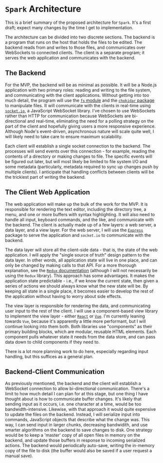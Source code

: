 # `Spark` Architecture
This is a brief summary of the proposed architecture for `Spark`. It's a first draft; expect many changes by the time I get to implementation.

The architecture can be divided into two discrete sections. The backend is a program that runs on the host that holds the files to be edited. The backend reads from and writes to those files, and communicates over WebSockets to connected clients. The client is a separate program; it serves the web application and communicates with the backend.

## The Backend
For the MVP, the backend will be as minimal as possible. It will be a Node.js application with two primary roles: reading and writing to the file system, and communicating with the client applications. Without getting into too much detail, the program will use the [`fs` module](https://nodejs.org/api/fs.html) and the [`chokidar` package](https://github.com/paulmillr/chokidar) to manipulate files. It will communicate with the clients in real-time using [`socket.io`](https://socket.io), a JavaScript WebSocket library. I've chosen to use WebSockets rather than HTTP for communication because WebSockets are bi-directional and real-time, eliminating the need for a polling strategy on the part of the client and hopefully giving users a more responsive experience. Although Node's event-driven, asynchronous nature will scale quite well, I will likely need to take care to ensure maximum scalability.

Each client will establish a single socket connection to the backend. The processes will send events over this connection - for example, reading the contents of a directory or making changes to file. The specific events will be figured out later, but will most likely be limited to file system I/O and some metadata (particularly, metadata required to sync up changes push by multiple clients). I anticipate that handling conflicts between clients will be the trickiest part of writing the backend.

## The Client Web Application
The web application will make up the bulk of the work for the MVP. It is responsible for rendering the text editor, including the directory tree, a menu, and one or more buffers with syntax highlighting. It will also need to handle all input, keyboard commands, and the like, and communicate with the backend. The client is actually made up of a few layers: a web server, a data layer, and a view layer. For the web server, I will use the [`Express`](https://expressjs.com) package to serve the application and `socket.io` to communicate with the backend. 

The data layer will store all the client-side data - that is, the state of the web application. I will apply the "single source of truth" design pattern to the data layer. In other words, all application state will live in one place, and can only be changed by making calls to that API. For a more thorough explanation, see the [`Redux` documentation](https://github.com/reactjs/redux) (although I will not necessarily be using the `Redux` library). This approach has some advantages. It makes the application state predictable - i.e., if we know the current state, then given a series of actions we should always know what the new state will be. By keeping all state in a single place, it becomes easier to develop the rest of the application without having to worry about side effects.

The view layer is responsible for rendering the data, and communicating user input to the rest of the client. I will use a component-based view library to implement the view layer - either [`React`](https://reactjs.org) or [`Vue`](https://vuejs.org). I'm currently leaning towards `Vue`, because it's apparently a little more performant, but I will continue looking into them both. Both libraries use "components" as their primary building blocks, which are modular, reusable HTML elements. Each component pulls whatever state it needs from the data store, and can pass data down to child components if they need to.

There is a lot more planning work to do here, especially regarding input handling, but this suffices as a general plan.

## Backend-Client Communication
As previously mentioned, the backend and the client will establish a WebSocket connection to allow bi-directional communication. There's a limit to how much detail I can plan for at this stage, but one thing I have thought about is how to communicate buffer changes. It's likely that sending input as it occurs, i.e. one character at a time, would be too bandwidth-intensive. Likewise, with that approach it would quite expensive to update the files on the backend. Instead, I will serialize input into commands, JavaScript objects that describe what the change was. This way, I can send input in larger chunks, decreasing bandwidith, and use smarter algorithms on the backend to save changes to disk. One strategy would be to keep a 'master' copy of all open files in memory on the backend, and update those buffers in response to incoming serialized actions. The backend would periodically auto-save, writing the in-memory copy of the file to disk (the buffer would also be saved if a user request a manual save).

